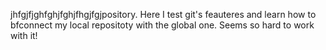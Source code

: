 jhfgjfjghfghjfghjfhgjfgjpository. Here I test git's feauteres and learn how to
bfconnect my local repositoty with the global one. Seems so hard to work with it!  
